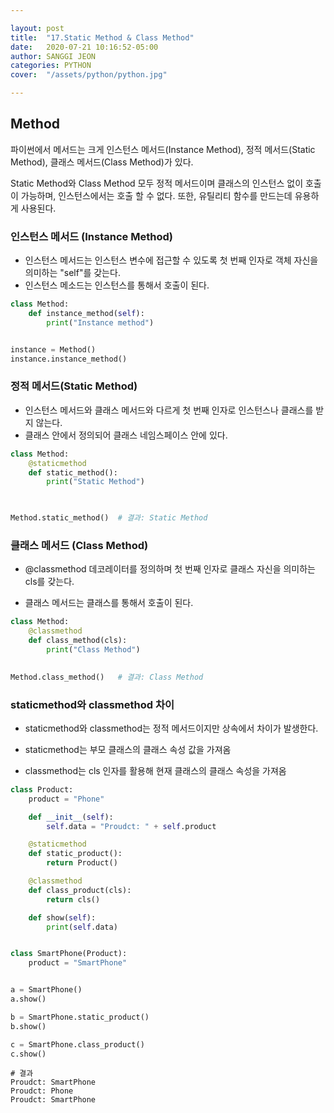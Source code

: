 ```yaml
---

layout: post
title:  "17.Static Method & Class Method"
date:   2020-07-21 10:16:52-05:00
author: SANGGI JEON
categories: PYTHON
cover:  "/assets/python/python.jpg"

---
```


## Method

파이썬에서 메서드는 크게 인스턴스 메서드(Instance Method), 정적 메서드(Static Method), 클래스 메서드(Class Method)가 있다.

Static Method와 Class Method 모두 정적 메서드이며 클래스의 인스턴스 없이 호출이 가능하며, 인스턴스에서는 호출 할 수 없다. 또한, 유틸리티 함수를 만드는데 유용하게 사용된다.

### 인스턴스 메서드 (Instance Method)

- 인스턴스 메서드는 인스턴스 변수에 접근할 수 있도록 첫 번째 인자로 객체 자신을 의미하는 "self"를 갖는다.
- 인스턴스 메소드는 인스턴스를 통해서 호출이 된다.

```python
class Method:
    def instance_method(self):
        print("Instance method")


instance = Method()
instance.instance_method()
```

### 정적 메서드(Static Method)

- 인스턴스 메서드와 클래스 메서드와 다르게 첫 번째 인자로 인스턴스나 클래스를 받지 않는다.
- 클래스 안에서 정의되어 클래스 네임스페이스 안에 있다.

```python
class Method:
    @staticmethod
    def static_method():
        print("Static Method")

        

Method.static_method()	# 결과: Static Method
```

### 클래스 메서드 (Class Method)

- @classmethod 데코레이터를 정의하며 첫 번째 인자로 클래스 자신을 의미하는 cls를 갖는다.

- 클래스 메서드는 클래스를 통해서 호출이 된다.

```python
class Method:
    @classmethod
    def class_method(cls):
        print("Class Method")
        

Method.class_method()	# 결과: Class Method
```

### staticmethod와 classmethod 차이

- staticmethod와 classmethod는 정적 메서드이지만 상속에서 차이가 발생한다.

- staticmethod는 부모 클래스의 클래스 속성 값을 가져옴
- classmethod는 cls 인자를 활용해 현재 클래스의 클래스 속성을 가져옴

```python
class Product:
    product = "Phone"

    def __init__(self):
        self.data = "Proudct: " + self.product

    @staticmethod
    def static_product():
        return Product()

    @classmethod
    def class_product(cls):
        return cls()

    def show(self):
        print(self.data)


class SmartPhone(Product):
    product = "SmartPhone"


a = SmartPhone()
a.show()

b = SmartPhone.static_product()
b.show()

c = SmartPhone.class_product()
c.show()
```

```shell
# 결과
Proudct: SmartPhone
Proudct: Phone
Proudct: SmartPhone
```